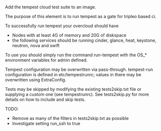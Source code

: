 Add the tempest cloud test suite to an image.

The purpose of this element is to run tempest as a gate for tripleo based ci.

To successfully run tempest your overcloud should have
* Nodes with at least 4G of memory and 20G of diskspace
* the following services should be running
  cinder, glance, heat, keystone, neutron, nova and swift

To use you should simply run the command run-tempest with the
OS_* environment variables for admin defined.

Tempest configuration may be overwritten via pass-through.
tempest-run configuration is defined in etc/tempestrunrc; values in there
may be overwritten using ExtraConfig.

Tests may be skipped by modifying the existing tests2skip.txt file or
supplying a custom one (see tempestrunrc).
See tests2skip.py for more details on how to include and skip tests.

TODO:
* Remove as many of the filters in tests2skip.txt as possible
* Investigate setting run_ssh to true
